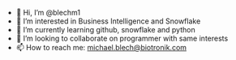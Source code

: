 - 👋 Hi, I’m @blechm1
- 👀 I’m interested in Business Intelligence and Snowflake
- 🌱 I’m currently learning github, snowflake and python
- 💞️ I’m looking to collaborate on programmer with same interests
- 📫 How to reach me: michael.blech@biotronik.com

<!---
blechm1/blechm1 is a ✨ special ✨ repository because its `README.md` (this file) appears on your GitHub profile.
You can click the Preview link to take a look at your changes.
--->
